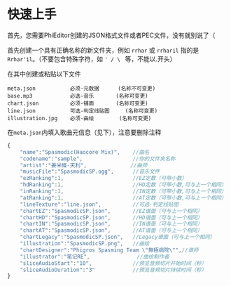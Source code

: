 # 快速上手

首先，您需要PhiEditor创建的JSON格式文件或者PEC文件，没有就别说了（

首先创建一个具有正确名称的新文件夹，例如 `rrhar` 或 `rrharil` 指的是 `Rrhar'il`。（不要包含特殊字符，如 `' / \ ` 等，不能以.开头）

在其中创建或粘贴以下文件
```
meta.json			必须-元数据		(名称不可变更)
base.mp3			必选-音乐		(名称可变更)
chart.json			必须-铺面		(名称可变更)
line.json			可选-判定线贴图	 (名称可变更)
illustration.jpg 	必须-曲绘		 (名称可变更)
```
在`meta.json`内填入歌曲元信息（见下），注意要删除注释
```javascript
{
	"name":"Spasmodic(Haocore Mix)",	//曲名
	"codename":"sample",				//你的文件夹名称
	"artist":"姜米條-天利",				//曲师
	"musicFile":"SpasmodicSP.ogg",		//音乐文件
	"ezRanking":1,						//EZ定数（可带小数）
	"hdRanking":1,						//HD定数（可带小数,可与上一个相同）
	"inRanking":1,						//IN定数（可带小数,可与上一个相同）
	"atRanking":1,						//AT定数（可带小数,可与上一个相同）
	"lineTexture":"line.json",			//可选-判定线贴图
	"chartEZ":"SpasmodicSP.json",		//EZ谱面（可与上一个相同）
	"chartHD":"SpasmodicSP.json",		//HD谱面（可与上一个相同）
	"chartIN":"SpasmodicSP.json",		//IN谱面（可与上一个相同）
	"chartAT":"SpasmodicSP.json",		//AT谱面（可与上一个相同）
	"chartLegacy":"SpasmodicSP.json",	//Legacy谱面（可与上一个相同）
	"illustration":"SpasmodicSP.png",	//曲绘
	"chartDesigner":"Phigros Spasming Team \"無極病院\"",//谱师
	"illustrator":"笔记RE",				//曲绘制作者
	"sliceAudioStart":"10",				//预览音频切片开始时间（秒）
	"sliceAudioDuration":"3"			//预览音频切片持续时间（秒）
}
```